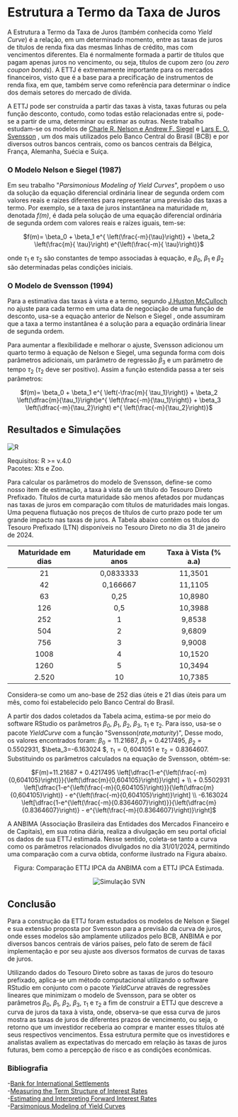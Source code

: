 # Estrutura a Termo da Taxa de Juros

A Estrutura a Termo da Taxa de Juros (também conhecida como *Yield Curve*) é a relação, em um determinado momento, entre as taxas de juros de títulos de renda fixa das mesmas linhas de crédito, mas com vencimentos diferentes. Ela é normalmente formada a partir de títulos que pagam apenas juros no vencimento, ou seja, títulos de cupom zero (ou *zero coupon bonds*). A ETTJ é extremamente importante para os mercados financeiros, visto que é a base para a precificação de instrumentos de renda fixa, em que, também serve como referência para determinar o índice dos demais setores do mercado de dívida.

A ETTJ pode ser construída a partir das taxas à vista, taxas futuras ou pela função desconto, contudo, como todas estão relacionadas entre si, pode-se a partir de uma, determinar ou estimar as outras. Neste trabalho estudam-se os modelos de [Charle R. Nelson e Andrew F. Siegel](http://www.jstor.org/stable/2352957)  e [Lars E. O. Svensson](https://www.elibrary.imf.org/downloadpdf/journals/001/1994/114/001.1994.issue-114-en.xml) , um dos mais utilizados pelo Banco Central do Brasil (BCB) e por diversos outros bancos centrais, como os bancos centrais da Bélgica, França, Alemanha, Suécia e Suíça.

### O Modelo Nelson e Siegel (1987)
Em seu trabalho "*Parsimonious Modeling of Yield Curves*", propõem o uso da solução da equação diferencial ordinária linear de segunda ordem com valores reais e raízes diferentes para representar uma previsão das taxas a termo. Por exemplo, se a taxa de juros instantânea na maturidade *m*, denotada *f(m)*, é dada pela solução de uma equação diferencial ordinária de segunda ordem com valores reais e raízes iguais, tem-se:

<p align="center">
$f(m)= \beta_0 + \beta_1 e^{ \left(\frac{-m}{\tau}\right)} + \beta_2 \left(\frac{m}{ \tau}\right) e^{\left(\frac{-m}{ \tau}\right)}$
</p>

onde $\tau_1$ e $\tau_2$ são constantes de tempo associadas à equação, e $\beta_0$, $\beta_1$ e $\beta_2$ são determinadas pelas condições iniciais.

### O Modelo de Svensson (1994)
Para a estimativa das taxas à vista e a termo, segundo [J.Huston McCulloch](http://www.jstor.org/stable/2351832) no ajuste para cada termo em uma data de negociação de uma função de desconto, usa-se a equação anterior de Nelson e Siegel , onde assumiram que a taxa a termo instantânea é a solução para a equação ordinária linear de segunda ordem. 

Para aumentar a flexibilidade e melhorar o ajuste, Svensson adicionou um quarto termo à equação de Nelson e Siegel, uma segunda forma com dois parâmetros adicionais, um parâmetro de regressão $\beta_3$ e um parâmetro de tempo $\tau_2$ ($\tau_2$ deve ser positivo). Assim a função estendida passa a ter seis parâmetros:

<p align="center">
$f(m)= \beta_0 + \beta_1 e^{ \left(-\frac{m}{ \tau_1}\right)} + \beta_2 \left(\dfrac{m}{\tau_1}\right)e^{ \left(\frac{-m}{\tau_1}\right)} + \beta_3 \left(\dfrac{-m}{\tau_2}\right) e^{ \left(\frac{-m}{\tau_2}\right)}$
</p>

## Resultados e Simulações
![R](https://img.shields.io/badge/R-276DC3?style=for-the-badge&logo=r&logoColor=white)

Requisitos: R >= v.4.0  
Pacotes: Xts e Zoo.

Para calcular os parâmetros do modelo de Svensson, define-se como nosso item de estimação, a taxa à vista de um título do Tesouro Direto Prefixado. Títulos de curta maturidade são menos afetados por mudanças nas taxas de juros em comparação com títulos de maturidades mais longas. Uma pequena flutuação nos preços de títulos de curto prazo pode ter um grande impacto nas taxas de juros.  A Tabela abaixo contém os títulos do Tesouro Prefixado (LTN) disponíveis no Tesouro Direto no dia 31 de janeiro de 2024.

| Maturidade em dias | Maturidade em anos | Taxa à Vista (\% a.a) |
|:--------------------:|:-------------------:|:-----------------------:|
| 21                 | 0,0833333           | 11,3501                |
| 42                 | 0,166667            | 11,1105                |
| 63                 | 0,25                | 10,8980                |
| 126                | 0,5                 | 10,3988                |
| 252                | 1                   | 9,8538                 |
| 504                | 2                   | 9,6809                 |
| 756                | 3                   | 9,9008                 |
| 1008               | 4                   | 10,1520                |
| 1260               | 5                   | 10,3494                |
| 2.520              | 10                  | 10,7385                |


Considera-se como um ano-base de 252 dias úteis e 21 dias úteis para um mês, como foi estabelecido pelo Banco Central do Brasil.

A partir dos dados coletados da Tabela acima, estima-se por meio do software RStudio os parâmetros $\beta_0$, $\beta_1$, $\beta_2$, $\beta_3$, $\tau_1$ e $\tau_2$. Para isso, usa-se o pacote *YieldCurve* com a função "Svensson(*rate,maturity*)", Desse modo, os valores encontrados foram: $\beta_0=11.21687$, $\beta_1=0.4217495$, $\beta_2=0.5502931$, $\beta_3=-6.163024 $, $\tau_1=0,6041051$ e $\tau_2=0.8364607$. Substituindo os parâmetros calculados na equação de Svensson, obtém-se:

<p align="center">
$F(m)=11.21687 + 0.4217495 \left[\dfrac{1-e^{\left(\frac{-m}{0,604105}\right)}}{\left(\dfrac{m}{0,604105}\right)}\right] + \\
    + 0.5502931 \left[\dfrac{1-e^{\left(\frac{-m}{0,604105}\right)}}{\left(\dfrac{m}{0,604105}\right)} - e^{\left(\frac{-m}{0,604105}\right)}\right] \\
     -6.163024 \left[\dfrac{1-e^{\left(\frac{-m}{0.8364607}\right)}}{\left(\dfrac{m}{0.8364607}\right)} - e^{\left(\frac{-m}{0.8364607}\right)}\right]$
</p>

A ANBIMA (Associação Brasileira das Entidades dos Mercados Financeiro e de Capitais), em sua rotina diária, realiza a divulgação em seu portal oficial os dados de sua ETTJ estimada. Nesse sentido, coleta-se tanto a curva como os parâmetros relacionados divulgados no dia 31/01/2024, permitindo uma comparação com a curva obtida, conforme ilustrado na Figura abaixo.

<p align="center">
Figura: Comparação ETTJ IPCA da ANBIMA com a ETTJ IPCA Estimada.
<p>

<p align="center">
  <img src="https://github.com/AliFiorentin/Estrutura-a-Termo-da-Taxa-de-Juros/assets/131291202/94c7a318-0576-445c-829b-76730a76af57" alt="Simulação SVN" />
</p>

## Conclusão
Para a construção da ETTJ foram estudados os modelos de Nelson e Siegel e sua extensão proposta por Svensson para a previsão da curva de juros, onde esses modelos são amplamente utilizados pelo BCB, ANBIMA e por diversos bancos centrais de vários países, pelo fato de serem de fácil implementação e por seu ajuste aos diversos formatos de curvas de taxas de juros.

Utilizando dados do Tesouro Direto sobre as taxas de juros do tesouro prefixado, aplica-se um método computacional utilizando o software RStudio em conjunto com o pacote *YieldCurve* através de regressões lineares que minimizam o modelo de Svensson, para se obter os parâmetros $\beta_0$, $\beta_1$, $\beta_2$, $\beta_3$, $\tau_1$ e $\tau_2$ a fim de construir a ETTJ que descreve a curva de juros da taxa à vista, onde, observa-se que essa curva de juros mostra as taxas de juros de diferentes prazos de vencimento, ou seja, o retorno que um investidor receberia ao comprar e manter esses títulos até seus respectivos vencimentos. Essa estrutura permite que os investidores e analistas avaliem as expectativas do mercado em relação às taxas de juros futuras, bem como a percepção de risco e as condições econômicas.

### Bibliografia
-[Bank for International Settlements](https://papers.ssrn.com/sol3/papers.cfm?abstract_id=1188514)  
-[Measuring the Term Structure of Interest Rates](http://www.jstor.org/stable/2351832)  
-[Estimating and Interpreting Forward Interest Rates](https://www.elibrary.imf.org/downloadpdf/journals/001/1994/114/001.1994.issue-114-en.xml)  
-[Parsimonious Modeling of Yield Curves](http://www.jstor.org/stable/2352957)  
